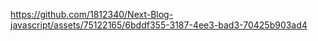 https://github.com/1812340/Next-Blog-javascript/assets/75122165/6bddf355-3187-4ee3-bad3-70425b903ad4
